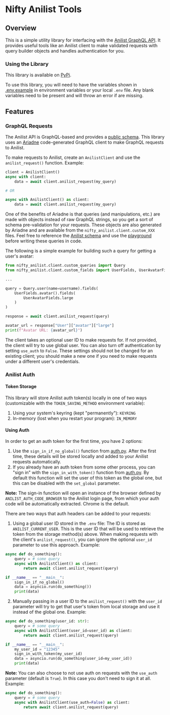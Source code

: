 # Nifty Anilist Tools
 
## Overview

This is a simple utility library for interfacing with the [Anilist GraphQL API](https://docs.anilist.co/).
It provides useful tools like an Anilist client to make validated requests with query builder objects and handles authentication for you.

### Using the Library

This library is available on [PyPi](https://pypi.org/project/nifty-anilist/).

To use this library, you will need to have the variables shown in [.env.example](./.env.example) in environment variables or your local `.env` file.
Any blank variables need to be present and will throw an error if are missing.

## Features

### GraphQL Requests
The Anilist API is GraphQL-based and provides a [public schema](https://studio.apollographql.com/sandbox/schema/reference). This library uses an [Ariadne](https://ariadnegraphql.org/client/intro) code-generated GraphQL client to make GraphQL requests to Anilist. 

To make requests to Anilist, create an `AnilistClient` and use the `anilist_request()` function. Example:
```py
client = AnilistClient()
async with client:
    data = await client.anilist_request(my_query)

# OR

async with AnilistClient() as client:
    data = await client.anilist_request(my_query)
```

One of the benefits of Ariadne is that queries (and manipulations, etc.) are made with objects instead of raw GraphQL strings, so you get a sort of schema pre-validation for your requests. These objects are also generated by Ariadne and are available from the `nifty_anilist.client.custom_XXX` files. Feel free to reference the [Anilist schema](https://studio.apollographql.com/sandbox/schema/reference) and use the [playground](https://studio.apollographql.com/sandbox/explorer?endpoint=https://graphql.anilist.co) before writing these queries in code.

The following is a simple example for building such a query for getting a user's avatar:
```py
from nifty_anilist.client.custom_queries import Query
from nifty_anilist.client.custom_fields import UserFields, UserAvatarFields

...

query = Query.user(name=username).fields(
    UserFields.avatar().fields(
        UserAvatarFields.large
    )
)

response = await client.anilist_request(query)

avatar_url = response["User"]["avatar"]["large"]
print(f"Avatar URL: {avatar_url}")
```

The client takes an optional user ID to make requests for. If not provided, the client will try to use global user. You can also turn off authentication by setting `use_auth` to `False`.
These settings should not be changed for an existing client; you should make a new one if you need to make requests under a different user's credentials.

### Anilist Auth

#### Token Storage
This library will store Anilist auth token(s) locally in one of two ways (customizable with the `TOKEN_SAVING_METHOD` environment variable):
1. Using your system's keyring (kept "permanently"): `KEYRING`
2. In-memory (lost when you restart your program): `IN_MEMORY`

#### Using Auth
In order to get an auth token for the first time, you have 2 options:
1. Use the `sign_in_if_no_global()` function from [auth.py](./nifty_anilist/auth.py). After the first time, these details will be stored locally and added to your Anilist requests automatically.
2. If you already have an auth token from some other process, you can "sign in" with the `sign_in_with_token()` function from [auth.py](./nifty_anilist/auth.py). By default this function will set the user of this token as the global one, but this can be disabled with the `set_global` parameter.

**Note:** The sign-in function will open an instance of the browser defined by `ANILIST_AUTH_CODE_BROWSER` to the Anilist login page, from which your auth code will be automatically extracted. Chrome is the default.

There are two ways that auth headers can be added to your requests:
1. Using a global user ID stored in the `.env` file: The ID is stored as `ANILIST_CURRENT_USER`. This is the user ID that will be used to retrieve the token from the storage method(s) above. When making requests with the client's `anilist_request()`, you can ignore the optional `user_id` parameter to use this approach. Example:
```py
async def do_something():
    query = # some query
    async with AnilistClient() as client:
        return await client.anilist_request(query)

if __name__ == "__main__":
    sign_in_if_no_global()
    data = asyncio.run(do_something())
    print(data)
```
2. Manually passing in a user ID to the `anilist_request()` with the `user_id` parameter will try to get that user's token from local storage and use it instead of the global one. Example:
```py
async def do_something(user_id: str):
    query = # some query
    async with AnilistClient(user_id=user_id) as client:
        return await client.anilist_request(query)

if __name__ == "__main__":
    my_user_id = "12345"
    sign_in_with_token(my_user_id)
    data = asyncio.run(do_something(user_id=my_user_id))
    print(data)
```

**Note:** You can also choose to not use auth on requests with the `use_auth` parameter (default is `True`). In this case you don't need to sign it at all. Example:
```py
async def do_something():
    query = # some query
    async with AnilistClient(use_auth=False) as client:
        return await client.anilist_request(query)
```
